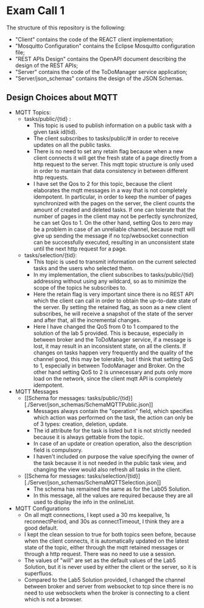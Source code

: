 # Exam Call 1

The structure of this repository is the following:
  - "Client" contains the code of the REACT client implementation;
  - "Mosquitto Configuration" contains the Eclipse Mosquitto configuration file;
  - "REST APIs Design" contains the OpenAPI document describing the design of the REST APIs;
  - "Server" contains the code of the ToDoManager service application;
  - "Server/json_schemas" contains the design of the JSON Schemas.

## Design Choices about MQTT
- MQTT Topics:
    - tasks/public/{tid} :
        - This topic is used to publish information on a public task with a given task id(tid).
        - The client subscribes to tasks/public/# in order to receive updates on all the public tasks.
        - There is no need to set any retain flag because when a new client connects it will get the fresh state of a page directly from a http request to the server. This mqtt topic structure is only used in order to mantain that data consistency in between different http requests.
        - I have set the Qos to 2 for this topic, because the client elaborates the mqtt messages in a way that is not completely idempotent. In particular, in order to keep the number of pages synchronized with the pages on the server, the client counts the amount of created and deleted tasks. If one can tolerate that the number of pages in the client may not be perfectly synchronized, he can set Qos to 1. On the other hand, setting Qos to zero may be a problem in case of an unreliable channel, because mqtt will give up sending the message if no tcp/websocket connection can be successfully executed, resulting in an unconsistent state until the next http request for a page.
    - tasks/selection/{tid}:
        - This topic is used to transmit information on the current selected tasks and the users who selected them.
        - In my implementation, the client subscribes to tasks/public/{tid} addressing without using any wildcard, so as to minimize the scope of the topics he subscribes to.
        - Here the retain flag is very important since there is no REST API which the client can call in order to obtain the up-to-date state of the server. By setting the retained flag, as soon as a new client subscribes, he will receive a snapshot of the state of the server and after that, all the incremental changes.
        - Here I have changed the QoS from 0 to 1 compared to the solution of the lab 5 provided. This is because, especially in between broker and the ToDoManager service, if a message is lost, it may result in an inconsistent state, on all the clients. If changes on tasks happen very frequently and the quality of the channel good, this may be tolerable, but I think that setting QoS to 1, especially in between TodoManager and Broker. On the other hand setting QoS to 2 is unnecessary and puts only more load on the network, since the client mqtt API is completely idempotent.
- MQTT Messages
    - [[Schema for messages: tasks/public/{tid}][./Server/json_schemas/SchemaMQTTPublic.json]]
        - Messages always contain the "operation" field, which specifies which action was performed on the task, the action can only be of 3 types: creation, deletion, update.
        - The id attribute for the task is listed but it is not strictly needed because it is always gettable from the topic.
        - In case of an update or creation operation, also the description field is compulsory.
        - I haven't included on purpose the value specifying the owner of the task because it is not needed in the public task view, and changing the view would also refresh all tasks in the client.
    - [[Schema for messages: tasks/selection/{tid}][./Server/json_schemas/SchemaMQTTSelection.json]]
        - The schema has remained the same as for the Lab05 Solution.
        - In this message, all the values are required because they are all used to display the info in the onlineList.
- MQTT Configurations
    - On all mqtt connections, I kept used a 30 ms keepalive, 1s reconnectPeriod, and 30s as connectTimeout, I think they are a good default.
    - I kept the clean session to true for both topics seen before, because when the client connects, it is automatically updated on the latest state of the topic, either through the mqtt retained messages or through a http request. There was no need to use a session.
    - The values of "will" are set as the default values of the Lab5 Solution, but it is never used by either the client or the server, so it is superfluos.
    - Compared to the Lab5 Solution provided, I changed the channel between broker and server from websocket to tcp since there is no need to use websockets when the broker is connecting to a client which is not a browser.
